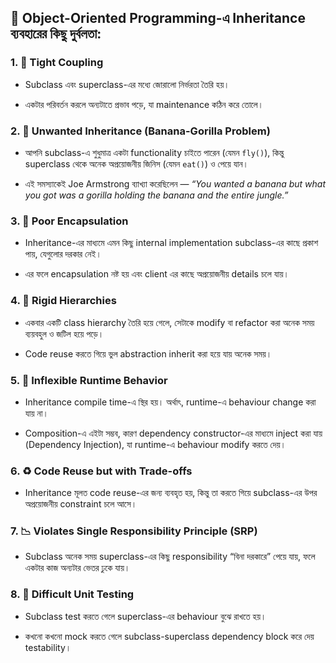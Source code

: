 ## 🛑 Object-Oriented Programming-এ Inheritance ব্যবহারের কিছু দুর্বলতা:

### 1. 🔗 **Tight Coupling**

- Subclass এবং superclass-এর মধ্যে জোরালো নির্ভরতা তৈরি হয়।
    
- একটার পরিবর্তন করলে অন্যটাতে প্রভাব পড়ে, যা maintenance কঠিন করে তোলে।
    

### 2. 🍌 **Unwanted Inheritance (Banana-Gorilla Problem)**

- আপনি subclass-এ শুধুমাত্র একটা functionality চাইতে পারেন (যেমন `fly()`), কিন্তু superclass থেকে অনেক অপ্রয়োজনীয় জিনিস (যেমন `eat()`) ও পেয়ে যান।
    
- এই সমস্যাকেই Joe Armstrong ব্যাখ্যা করেছিলেন — _“You wanted a banana but what you got was a gorilla holding the banana and the entire jungle.”_


### 3. 🚫 **Poor Encapsulation**

- Inheritance-এর মাধ্যমে এমন কিছু internal implementation subclass-এর কাছে প্রকাশ পায়, যেগুলোর দরকার নেই।
    
- এর ফলে encapsulation নষ্ট হয় এবং client এর কাছে অপ্রয়োজনীয় details চলে যায়।
    

### 4. 🧱 **Rigid Hierarchies**

- একবার একটি class hierarchy তৈরি হয়ে গেলে, সেটাকে modify বা refactor করা অনেক সময় ব্যয়বহুল ও জটিল হয়ে পড়ে।
    
- Code reuse করতে গিয়ে ভুল abstraction inherit করা হয়ে যায় অনেক সময়।
    

### 5. 🧬 **Inflexible Runtime Behavior**

- Inheritance compile time-এ স্থির হয়। অর্থাৎ, runtime-এ behaviour change করা যায় না।
    
- Composition-এ এইটা সম্ভব, কারণ dependency constructor-এর মাধ্যমে inject করা যায় (Dependency Injection), যা runtime-এ behaviour modify করতে দেয়।
    

### 6. ♻️ **Code Reuse but with Trade-offs**

- Inheritance মূলত code reuse-এর জন্য ব্যবহৃত হয়, কিন্তু তা করতে গিয়ে subclass-এর উপর অপ্রয়োজনীয় constraint চলে আসে।
    

### 7. 📉 **Violates Single Responsibility Principle (SRP)**

- Subclass অনেক সময় superclass-এর কিছু responsibility “বিনা দরকারে” পেয়ে যায়, ফলে একটার কাজ অন্যটার ভেতর ঢুকে যায়।
    

### 8. 🔁 **Difficult Unit Testing**

- Subclass test করতে গেলে superclass-এর behaviour বুঝে রাখতে হয়।
    
- কখনো কখনো mock করতে গেলে subclass-superclass dependency block করে দেয় testability।